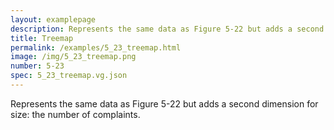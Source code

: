 ```yaml
---
layout: examplepage
description: Represents the same data as Figure 5-22 but adds a second dimension for size: the number of complaints.
title: Treemap
permalink: /examples/5_23_treemap.html
image: /img/5_23_treemap.png
number: 5-23
spec: 5_23_treemap.vg.json
---
```

Represents the same data as Figure 5-22 but adds a second dimension for size: the number of complaints.
